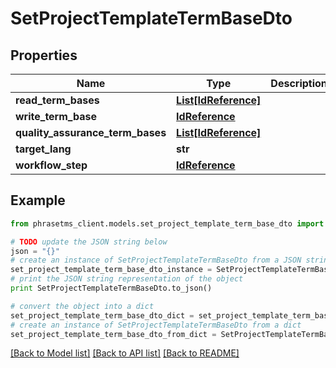 # SetProjectTemplateTermBaseDto

## Properties

| Name                             | Type                                    | Description | Notes      |
| -------------------------------- | --------------------------------------- | ----------- | ---------- |
| **read_term_bases**              | [**List[IdReference]**](IdReference.md) |             | [optional] |
| **write_term_base**              | [**IdReference**](IdReference.md)       |             | [optional] |
| **quality_assurance_term_bases** | [**List[IdReference]**](IdReference.md) |             | [optional] |
| **target_lang**                  | **str**                                 |             | [optional] |
| **workflow_step**                | [**IdReference**](IdReference.md)       |             | [optional] |

## Example

```python
from phrasetms_client.models.set_project_template_term_base_dto import SetProjectTemplateTermBaseDto

# TODO update the JSON string below
json = "{}"
# create an instance of SetProjectTemplateTermBaseDto from a JSON string
set_project_template_term_base_dto_instance = SetProjectTemplateTermBaseDto.from_json(json)
# print the JSON string representation of the object
print SetProjectTemplateTermBaseDto.to_json()

# convert the object into a dict
set_project_template_term_base_dto_dict = set_project_template_term_base_dto_instance.to_dict()
# create an instance of SetProjectTemplateTermBaseDto from a dict
set_project_template_term_base_dto_from_dict = SetProjectTemplateTermBaseDto.from_dict(set_project_template_term_base_dto_dict)
```

[[Back to Model list]](../README.md#documentation-for-models) [[Back to API list]](../README.md#documentation-for-api-endpoints) [[Back to README]](../README.md)
